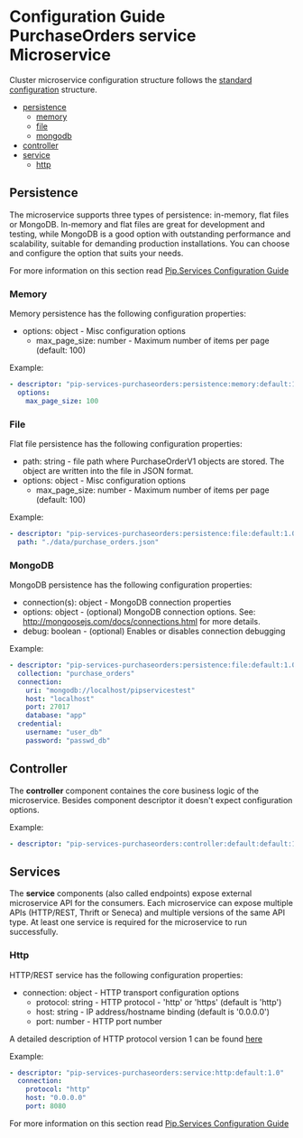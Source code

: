 # Configuration Guide <br/> PurchaseOrders service Microservice

Cluster microservice configuration structure follows the 
[standard configuration](https://github.com/pip-services/pip-services3-container-node/doc/Configuration.md) 
structure. 

* [persistence](#persistence)
  - [memory](#persistence_memory)
  - [file](#persistence_file)
  - [mongodb](#persistence_mongodb)
* [controller](#controller)
* [service](#service)
  - [http](#service_http)

## <a name="persistence"></a> Persistence

The microservice supports three types of persistence: in-memory, flat files or MongoDB. In-memory and flat files are great for development and testing, 
while MongoDB is a good option with outstanding performance and scalability, suitable for demanding production installations. 
You can choose and configure the option that suits your needs.

For more information on this section read 
[Pip.Services Configuration Guide](https://github.com/pip-services/pip-services3-container-node/doc/Configuration.md#persistence)

### <a name="persistence_memory"></a> Memory

Memory persistence has the following configuration properties:
- options: object - Misc configuration options
  - max_page_size: number - Maximum number of items per page (default: 100)

Example:
```yaml
- descriptor: "pip-services-purchaseorders:persistence:memory:default:1.0"
  options:
    max_page_size: 100
```

### <a name="persistence_file"></a> File

Flat file persistence has the following configuration properties:
- path: string - file path where PurchaseOrderV1 objects are stored. The object are written into the file in JSON format.
- options: object - Misc configuration options
  - max_page_size: number - Maximum number of items per page (default: 100)

Example:
```yaml
- descriptor: "pip-services-purchaseorders:persistence:file:default:1.0"
  path: "./data/purchase_orders.json"
```

### <a name="persistence_mongodb"></a> MongoDB

MongoDB persistence has the following configuration properties:
- connection(s): object - MongoDB connection properties
- options: object - (optional) MongoDB connection options. See: http://mongoosejs.com/docs/connections.html for more details.
- debug: boolean - (optional) Enables or disables connection debugging

Example:
```yaml
- descriptor: "pip-services-purchaseorders:persistence:file:default:1.0"
  collection: "purchase_orders"
  connection:
    uri: "mongodb://localhost/pipservicestest"
    host: "localhost"
    port: 27017
    database: "app"
  credential:
    username: "user_db"
    password: "passwd_db"
```

## <a name="controller"></a> Controller

The **controller** component containes the core business logic of the microservice.
Besides component descriptor it doesn't expect configuration options.

Example:
```yaml
- descriptor: "pip-services-purchaseorders:controller:default:default:1.0"
```

## <a name="service"></a> Services

The **service** components (also called endpoints) expose external microservice API for the consumers. 
Each microservice can expose multiple APIs (HTTP/REST, Thrift or Seneca) and multiple versions of the same API type.
At least one service is required for the microservice to run successfully.

### <a name="service_http"></a> Http

HTTP/REST service has the following configuration properties:
- connection: object - HTTP transport configuration options
  - protocol: string - HTTP protocol - 'http' or 'https' (default is 'http')
  - host: string - IP address/hostname binding (default is '0.0.0.0')
  - port: number - HTTP port number

A detailed description of HTTP protocol version 1 can be found [here](HttpProtocolV1.md)

Example:
```yaml
- descriptor: "pip-services-purchaseorders:service:http:default:1.0"
  connection:
    protocol: "http"
    host: "0.0.0.0"
    port: 8080
```


For more information on this section read 
[Pip.Services Configuration Guide](https://github.com/pip-services/pip-services3-container-node/doc/Configuration.md#deps)